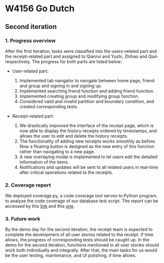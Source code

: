 # W4156 Go Dutch

## Second iteration

### 1. Progress overview

After the first iteration, tasks were classified into the users-related part and the receipt-related part and assigned to Qianrui and Yushi, Zhihao and Qian respectively. The progress for both parts are listed below:

- User-related part:
  1. Implemented tab navigator to navigate between home page, friend and group and signing in and signing up.
  2. Implemented searching friend function and adding friend function.
  3. Implemented creating group and modifying group function.
  4. Considered valid and invalid partition and boundary condition, and created corresponding tests.

- Receipt-related part:
  1. We drastically improved the interface of the receipt page, which is now able to display the history receipts ordered by timestamps, and allows the user to edit and delete the history receipts.
  2. The functionality of adding new receipts works smoothly as before. Now a floating button is designed as the new entry of this function rather than navigating to a new page.
  3. A new overlaying modal is implemented to let users edit the detailed information of the items.
  4. Notifications and updates will be sent to all related users in real-time after critical operations related to the receipts.

### 2. Coverage report

We deployed coverage.py, a code coverage tool serves to Python program, to analyze the code coverage of our database test script. The report can be accessed by this [link](https://github.com/DoDutchAoA/Do-Dutch/blob/jenkins/tests/test-reports/coverage.xml) and this [one](https://github.com/DoDutchAoA/Do-Dutch/tree/jenkins/do_dutch/__test__).

### 3. Future work

By the demo day for the second iteration, the receipt team is expected to complete the development of all user stories related to the receipt. If time allows, the progress of corresponding tests should be caught up. In the demo for the second iteration, functions mentioned in all user stories should work both individually and integrally. After that, the main tasks for us would be the user testing, maintenance, and UI polishing, if time allows.
